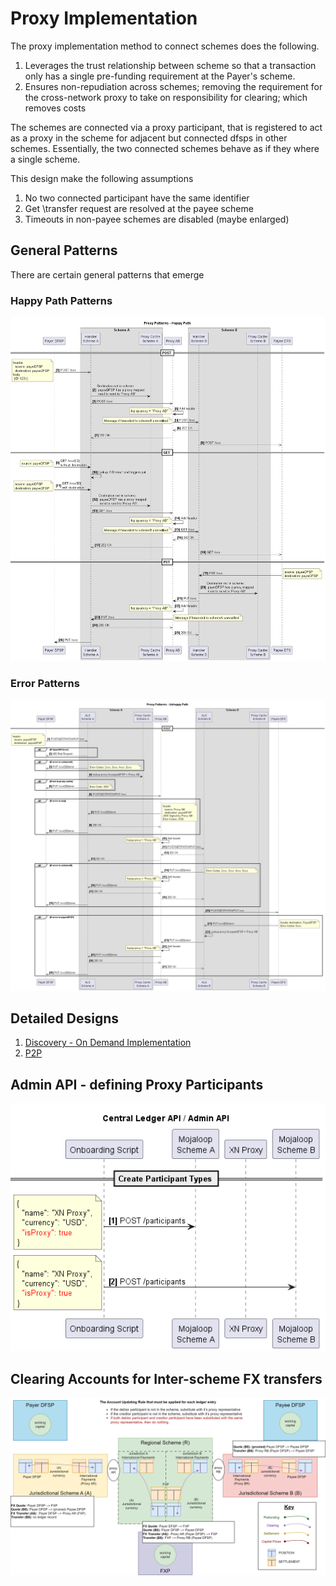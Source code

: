 # Proxy Implementation
The proxy implementation method to connect schemes does the following.
1. Leverages the trust relationship between scheme so that a transaction only has a single pre-funding requirement at the Payer's scheme.
2. Ensures non-repudiation across schemes; removing the requirement for the cross-network proxy to take on responsibility for clearing; which removes costs

The schemes are connected via a proxy participant, that is registered to act as a proxy in the scheme for adjacent but connected dfsps in other schemes. 
Essentially, the two connected schemes behave as if they where a single scheme.

This design make the following assumptions
1. No two connected participant have the same identifier
1. Get \transfer request are resolved at the payee scheme
1. Timeouts in non-payee schemes are  disabled (maybe enlarged)

## General Patterns
There are certain general patterns that emerge
### Happy Path Patterns
![Happy Path Patterns](./Proxy%20pattern%20-%20Happy%20path.png)

### Error Patterns
![Error Patterns](./Proxy%20pattern%20-%20Unhappy%20path.png)

## Detailed Designs
1. [Discovery - On Demand Implementation](./Discovery.md)
2. [P2P](./P2P.md)

## Admin API - defining Proxy Participants
![Admin API](SettingUpProxys.png)

## Clearing Accounts for Inter-scheme FX transfers
![Clearing Accounts](./InterschemeAccounts-Clearing.png)
